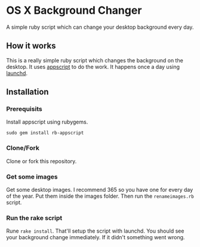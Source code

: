 OS X Background Changer
=======================

A simple ruby script which can change your desktop background every day.



How it works
------------
This is a really simple ruby script which changes the background on the desktop. It uses [appscript](http://appscript.sourceforge.net/) to do the work. It happens once a day using [launchd](http://en.wikipedia.org/wiki/Launchd).


Installation
------------
### Prerequisits
Install appscript using rubygems.

    sudo gem install rb-appscript

### Clone/Fork
Clone or fork this repository.

### Get some images
Get some desktop images. I recommend 365 so you have one for every day of the year.
Put them inside the images folder. Then run the `renameimages.rb` script.

### Run the rake script
Rune `rake install`. That'll setup the script with launchd. You should see your background change immediately. If it didn't something went wrong.
